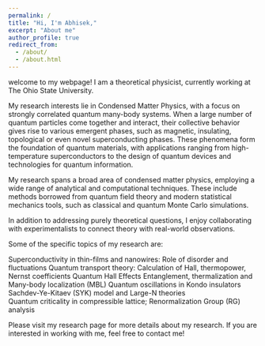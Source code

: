 ```yaml
---
permalink: /
title: "Hi, I'm Abhisek,"
excerpt: "About me"
author_profile: true
redirect_from: 
  - /about/
  - /about.html
---
```


welcome to my webpage! I am a theoretical physicist, currently working at The Ohio State University.

My research interests lie in Condensed Matter Physics, with a focus on strongly correlated quantum many-body systems. When a large number of quantum particles come together and interact, their collective behavior gives rise to various emergent phases, such as magnetic, insulating, topological or even novel superconducting phases. These phenomena form the foundation of quantum materials, with applications ranging from high-temperature superconductors to the design of quantum devices and technologies for quantum information.

My research spans a broad area of condensed matter physics, employing a wide range of analytical and computational techniques. These include methods borrowed from quantum field theory and modern statistical mechanics tools, such as classical and quantum Monte Carlo simulations.

In addition to addressing purely theoretical questions, I enjoy collaborating with experimentalists to connect theory with real-world observations.

Some of the specific topics of my research are:

Superconductivity in thin-films and nanowires: Role of disorder and fluctuations
Quantum transport theory: Calculation of Hall, thermopower, Nernst coefficients
Quantum Hall Effects
Entanglement, thermalization and Many-body localization (MBL)
Quantum oscillations in Kondo insulators  
Sachdev-Ye-Kitaev (SYK) model and Large-N theories  
Quantum criticality in compressible lattice; Renormalization Group (RG) analysis

Please visit my research page for more details about my research. If you are interested in working with me, feel free to contact me!
